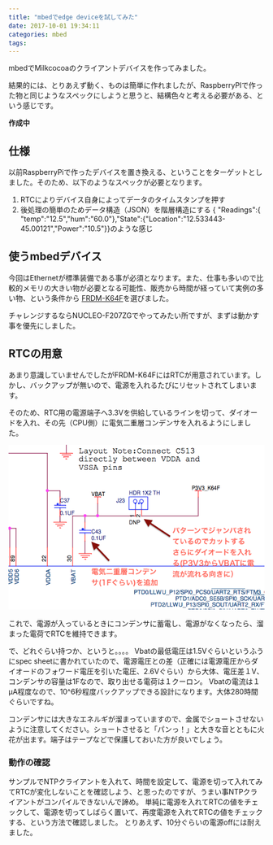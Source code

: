 ```yaml
---
title: "mbedでedge deviceを試してみた"
date: 2017-10-01 19:34:11
categories: mbed
tags:
---
```


mbedでMilkcocoaのクライアントデバイスを作ってみました。

結果的には、とりあえず動く、ものは簡単に作れましたが、RaspberryPIで作った物と同じようなスペックにしようと思うと、結構色々と考える必要がある、という感じです。

__作成中__

<!-- more -->

## 仕様
以前RaspberryPiで作ったデバイスを置き換える、ということをターゲットとしました。そのため、以下のようなスペックが必要となります。

1. RTCによりデバイス自身によってデータのタイムスタンプを押す
1. 後処理の簡単のためデータ構造（JSON）を階層構造にする { "Readings":{ "temp":"12.5","hum":"60.0"},"State":{"Location":"12.533443-45.00121","Power":"10.5"}}のような感じ

## 使うmbedデバイス
今回はEthernetが標準装備である事が必須となります。また、仕事も多いので比較的メモリの大きい物が必要となる可能性、販売から時間が経っていて実例の多い物、という条件から [FRDM-K64F](https://os.mbed.com/platforms/FRDM-K64F/)を選びました。

チャレンジするならNUCLEO-F207ZGでやってみたい所ですが、まずは動かす事を優先にしました。

## RTCの用意
あまり意識していませんでしたがFRDM-K64FにはRTCが用意されています。しかし、バックアップが無いので、電源を入れるたびにリセットされてしまいます。

そのため、RTC用の電源端子へ3.3Vを供給しているラインを切って、ダイオードを入れ、その先（CPU側）に電気二重層コンデンサを入れるようにしました。

![RTC電源回路改造](/image/20171001_01.png "Circuit Diagram")

これで、電源が入っているときにコンデンサに蓄電し、電源がなくなったら、溜まった電荷でRTCを維持できます。

で、どれぐらい持つか、というと。。。。
Vbatの最低電圧は1.5Vぐらいというふうにspec sheetに書かれていたので、電源電圧との差（正確には電源電圧からダイオードのフォワード電圧を引いた電圧、2.6Vぐらい）から大体、電圧差１V、コンデンサの容量は1Fなので、取り出せる電荷は１クーロン。
Vbatの電流は１μA程度なので、10^6秒程度バックアップできる設計になります。大体280時間ぐらいですね。

コンデンサには大きなエネルギが溜まっていますので、金属でショートさせないように注意してください。ショートさせると「パンっ！」と大きな音とともに火花が出ます。端子はテープなどで保護しておいた方が良いでしょう。

### 動作の確認
サンプルでNTPクライアントを入れて、時間を設定して、電源を切って入れてみてRTCが変化しないことを確認しよう、と思ったのですが、うまい事NTPクライアントがコンパイルできないんで諦め。
単純に電源を入れてRTCの値をチェックして、電源を切ってしばらく置いて、再度電源を入れてRTCの値をチェックする、という方法で確認しました。
とりあえず、10分ぐらいの電源offには耐えました。



